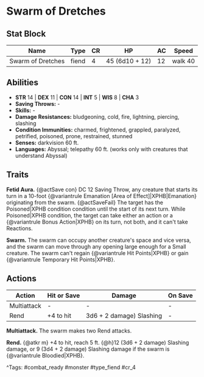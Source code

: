# Swarm of Dretches

## Stat Block

| Name | Type | CR | HP | AC | Speed |
|------|------|----|----|----|-------|
| Swarm of Dretches | fiend | 4 | 45 (6d10 + 12) | 12 | walk 40 |

## Abilities

- **STR** 14 | **DEX** 11 | **CON** 14 | **INT** 5 | **WIS** 8 | **CHA** 3
- **Saving Throws:** -  
- **Skills:** -  
- **Damage Resistances:** bludgeoning, cold, fire, lightning, piercing, slashing  
- **Condition Immunities:** charmed, frightened, grappled, paralyzed, petrified, poisoned, prone, restrained, stunned  
- **Senses:** darkvision 60 ft.  
- **Languages:** Abyssal; telepathy 60 ft. (works only with creatures that understand Abyssal)

## Traits

**Fetid Aura.** {@actSave con} DC 12 Saving Throw, any creature that starts its turn in a 10-foot {@variantrule Emanation [Area of Effect]|XPHB|Emanation} originating from the swarm. {@actSaveFail} The target has the Poisoned|XPHB condition condition until the start of its next turn. While Poisoned|XPHB condition, the target can take either an action or a {@variantrule Bonus Action|XPHB} on its turn, not both, and it can't take Reactions.

**Swarm.** The swarm can occupy another creature's space and vice versa, and the swarm can move through any opening large enough for a Small creature. The swarm can't regain {@variantrule Hit Points|XPHB} or gain {@variantrule Temporary Hit Points|XPHB}.


## Actions

| Action | Hit or Save | Damage | On Save |
|--------|--------------|--------|----------|
| Multiattack | - | - | - |
| Rend | +4 to hit | 3d6 + 2 damage) Slashing | - |

**Multiattack.** The swarm makes two Rend attacks.

**Rend.** {@atkr m} +4 to hit, reach 5 ft. {@h}12 (3d6 + 2 damage) Slashing damage, or 9 (3d4 + 2 damage) Slashing damage if the swarm is {@variantrule Bloodied|XPHB}.


^Tags: #combat_ready #monster #type_fiend #cr_4